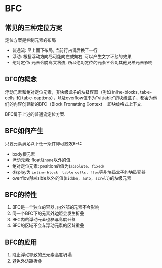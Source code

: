 # BFC

## 常见的三种定位方案
定位方案是控制元素的布局
- 普通流: 至上而下布局, 当前行占满后换下一行
- 浮动: 根据浮动方向尽可能向左或向右, 可以产生文字环绕的效果
- 绝对定位: 元素会脱离文档流, 所以绝对定位的元素不会对其他兄弟元素影响

## BFC的概念
浮动元素和绝对定位元素，非块级盒子的块级容器（例如 inline-blocks, table-cells, 和 table-captions），以及overflow值不为"visiable"的块级盒子，都会为他们的内容创建新的BFC（Block Fromatting Context， 即块级格式上下文.  

BFC属于上述的普通流定位方案.  
## BFC如何产生

只要元素满足以下任一条件即可触发BFC:
- body根元素
- 浮动元素: float除`none`以外的值
- 绝对定位元素: position的值为(`absolute, fixed`)
- display为 `inline-block, table-cells, flex`等非块级盒子的块级容器
- overflow除visible以外的值(`hidden, auto, scroll`)的块级元素


## BFC的特性
1. BFC是一个独立的容器, 内外部的元素不会影响
2. 同一个BFC下的元素外边距会发生折叠
3. BFC内的浮动元素也参与高度计算
4. BFC的区域不会与浮动元素的区域重叠


## BFC的应用
1. 防止浮动导致的父元素高度坍塌
2. 避免外边距折叠